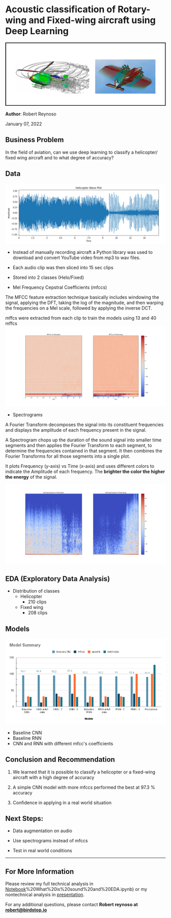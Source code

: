 # Acoustic classification of Rotary-wing and Fixed-wing aircraft using Deep Learning

![xray](https://github.com/reynoso811/Capstone_Audio-Analysis/blob/main/heloVSfixed.png)

**Author**: Robert Reynoso


January 07, 2022

## Business Problem

In the field of aviation, can we use deep learning to classify a helicopter/ fixed wing aircraft and to what degree of accuracy?

## Data

![wavfile](https://github.com/reynoso811/Capstone_Audio-Analysis/blob/main/Helo_wave.png)

* Instead of manually recording aircraft a Python library was used to download and convert YouTube video from mp3 to wav files.
* Each audio clip was then sliced into 15 sec clips
* Stored into 2 classes (Helo/Fixed)

* Mel Frequency Cepstral Coefficients (mfccs) 

The MFCC feature extraction technique basically includes windowing the signal, applying the DFT, taking the log of the magnitude, and then warping the frequencies on a Mel scale, followed by applying the inverse DCT.

mffcs were extracted from each clip to train the models using 13 and 40 mffcs
![mffcs](https://github.com/reynoso811/Capstone_Audio-Analysis/blob/main/mfcc_1.png)

* Spectrograms

A Fourier Transform decomposes the signal into its constituent frequencies and displays the amplitude of each frequency present in the signal.

A Spectrogram chops up the duration of the sound signal into smaller time segments and then applies the Fourier Transform to each segment, to determine the frequencies contained in that segment. It then combines the Fourier Transforms for all those segments into a single plot.

It plots Frequency (y-axis) vs Time (x-axis) and uses different colors to indicate the Amplitude of each frequency. The **brighter the color the higher the energy** of the signal.

![spec](https://github.com/reynoso811/Capstone_Audio-Analysis/blob/main/melspec_1.png)


## EDA (Exploratory Data Analysis)

* Distribution of classes
    - Helicopter
        - 210 clips
    - Fixed wing
        - 208 clips


## Models
![Test](https://github.com/reynoso811/Capstone_Audio-Analysis/blob/main/Model%20Summary.png)

* Baseline CNN
* Baseline RNN
* CNN and RNN with different mfcc's coefficients 
        

##  Conclusion and Recommendation


1. We learned that it is possible to classify a helicopter or a fixed-wing aircraft with a high degree of accuracy


2. A simple CNN model with more mfccs performed the best at 97.3 % accuracy


3. Confidence in applying in a real world situation



## Next Steps: 

* Data augmentation on audio


* Use spectrograms instead of mfccs


* Test in real world conditions






***

## For More Information

Please review my full technical analysis in [Notebook](https://github.com/reynoso811/Capstone_Audio-Analysis/blob/main/1)%20What%20is%20sound%20and%20EDA.ipynb) or my nontechnical analysis in [presentation](https://github.com/reynoso811/Capstone_Audio-Analysis/blob/main/Capstone%20-%20Audion%20Classification.pdf).

For any additional questions, please contact **Robert reynoso at robert@birdstop.io**

